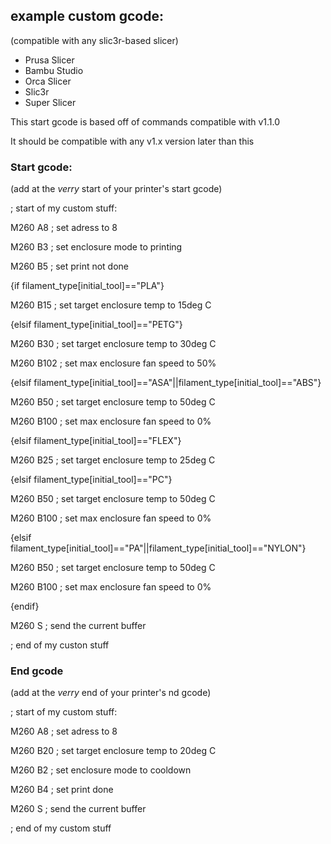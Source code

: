 ## example custom gcode:

(compatible with any slic3r-based slicer)
- Prusa Slicer
- Bambu Studio
- Orca Slicer
- Slic3r
- Super Slicer

This start gcode is based off of commands compatible with v1.1.0

It should be compatible with any v1.x version later than this

### Start gcode:

(add at the *verry* start of your printer's start gcode)

; start of my custom stuff:

M260 A8 ; set adress to 8

M260 B3 ; set enclosure mode to printing

M260 B5 ; set print not done

{if filament_type[initial_tool]=="PLA"}

M260 B15 ; set target enclosure temp to 15deg C

{elsif filament_type[initial_tool]=="PETG"}

M260 B30 ; set target enclosure temp to 30deg C

M260 B102 ; set max enclosure fan speed to 50%

{elsif filament_type[initial_tool]=="ASA"||filament_type[initial_tool]=="ABS"}

M260 B50 ; set target enclosure temp to 50deg C

M260 B100 ; set max enclosure fan speed to 0%

{elsif filament_type[initial_tool]=="FLEX"}

M260 B25 ; set target enclosure temp to 25deg C

{elsif filament_type[initial_tool]=="PC"}

M260 B50 ; set target enclosure temp to 50deg C

M260 B100 ; set max enclosure fan speed to 0%

{elsif filament_type[initial_tool]=="PA"||filament_type[initial_tool]=="NYLON"}

M260 B50 ; set target enclosure temp to 50deg C

M260 B100 ; set max enclosure fan speed to 0%

{endif}

M260 S ; send the current buffer

; end of my custon stuff



### End gcode

(add at the *verry* end of your printer's nd gcode)

; start of my custom stuff:

M260 A8 ; set adress to 8

M260 B20 ; set target enclosure temp to 20deg C

M260 B2 ; set enclosure mode to cooldown

M260 B4 ; set print done

M260 S ; send the current buffer

; end of my custom stuff
